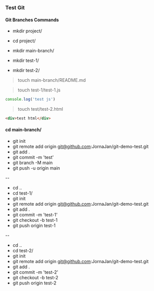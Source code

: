 ### Test Git

#### Git Branches Commands 

- mkdir project/

- cd project/

- mkdir main-branch/
- mkdir test-1/
- mkdir test-2/

> touch main-branch/README.md

> touch test-1/test-1.js

```js
console.log('test js')
```

> touch test/test-2.html

```html
<div>test html</div>
```

#### cd main-branch/

- git init
- git remote add origin git@github.com:JornaJan/git-demo-test.git
- git add .
- git commit -m 'test'
- git branch -M main
- git push -u origin main

--

- cd ..
- cd test-1/
- git init
- git remote add origin git@github.com:JornaJan/git-demo-test.git
- git add .
- git commit -m 'test-1'
- git checkout -b test-1
- git push origin test-1

--

- cd ..
- cd test-2/
- git init
- git remote add origin git@github.com:JornaJan/git-demo-test.git
- git add .
- git commit -m 'test-2'
- git checkout -b test-2
- git push origin test-2


